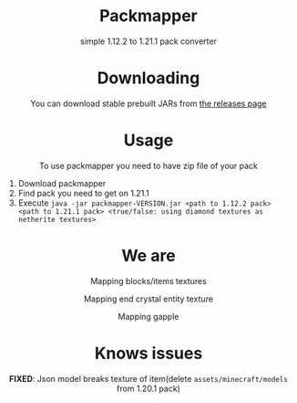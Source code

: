 <div align="center">

# Packmapper

simple 1.12.2 to 1.21.1 pack converter

# Downloading

You can download stable prebuilt JARs from [the releases page](https://github.com/primewk/packmapper/releases/latest)
# Usage

To use packmapper you need to have zip file of your pack

</div>

1. Download packmapper
2. Find pack you need to get on 1.21.1
3. Execute `java -jar packmapper-VERSION.jar <path to 1.12.2 pack> <path to 1.21.1 pack> <true/false: using diamond textures as netherite textures>`

<div align="center">

# We are

Mapping blocks/items textures

Mapping end crystal entity texture

Mapping gapple

# Knows issues

**FIXED**: Json model breaks texture of item(delete `assets/minecraft/models` from 1.20.1 pack)

</div>
